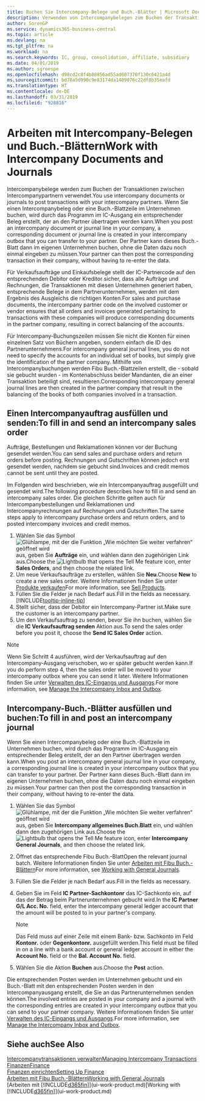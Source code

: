 ```yaml
---
title: Buchen Sie Intercompany-Belege und Buch.-Blätter | Microsoft Docs
description: Verwenden von Intercompanybelegen zum Buchen der Transaktionen zwischen Intercompanypartnern
author: SorenGP
ms.service: dynamics365-business-central
ms.topic: article
ms.devlang: na
ms.tgt_pltfrm: na
ms.workload: na
ms.search.keywords: IC, group, consolidation, affiliate, subsidiary
ms.date: 04/01/2019
ms.author: sgroespe
ms.openlocfilehash: d98cd2c8f4b88856ad55ad607370f130c6421a4d
ms.sourcegitcommit: bd78a5d990c9e83174da1409076c22df8b35eafd
ms.translationtype: HT
ms.contentlocale: de-DE
ms.lasthandoff: 03/31/2019
ms.locfileid: "928816"
---
```

# <a name="work-with-intercompany-documents-and-journals"></a><span data-ttu-id="6e6bd-103">Arbeiten mit Intercompany-Belegen und Buch.-Blättern</span><span class="sxs-lookup"><span data-stu-id="6e6bd-103">Work with Intercompany Documents and Journals</span></span>
<span data-ttu-id="6e6bd-104">Intercompanybelege werden zum Buchen der Transaktionen zwischen Intercompanypartnern verwendet.</span><span class="sxs-lookup"><span data-stu-id="6e6bd-104">You use intercompany documents or journals to post transactions with your intercompany partners.</span></span> <span data-ttu-id="6e6bd-105">Wenn Sie einen Intercompanybeleg oder eine Buch.-Blattzeile im Unternehmen buchen, wird durch das Programm im IC-Ausgang ein entsprechender Beleg erstellt, der an den Partner übertragen werden kann.</span><span class="sxs-lookup"><span data-stu-id="6e6bd-105">When you post an intercompany document or journal line in your company, a corresponding document or journal line is created in your intercompany outbox that you can transfer to your partner.</span></span> <span data-ttu-id="6e6bd-106">Der Partner kann dieses Buch.-Blatt dann im eigenen Unternehmen buchen, ohne die Daten dazu noch einmal eingeben zu müssen.</span><span class="sxs-lookup"><span data-stu-id="6e6bd-106">Your partner can then post the corresponding transaction in their company, without having to re-enter the data.</span></span>

<span data-ttu-id="6e6bd-107">Für Verkaufsaufträge und Einkaufsbelege stellt der IC-Partnercode auf den entsprechenden Debitor oder Kreditor sicher, dass alle Aufträge und Rechnungen, die Transaktionen mit diesen Unternehmen generiert haben, entsprechende Belege in dem Partnerunternehmen, werden mit dem Ergebnis des Ausgleichs die richtigen Konten.</span><span class="sxs-lookup"><span data-stu-id="6e6bd-107">For sales and purchase documents, the intercompany partner code on the involved customer or vendor ensures that all orders and invoices generated pertaining to transactions with these companies will produce corresponding documents in the partner company, resulting in correct balancing of the accounts.</span></span>

<span data-ttu-id="6e6bd-108">Für Intercompany-Buchungszeilen müssen Sie nicht die Konten für einen einzelnen Satz von Büchern angeben, sondern einfach die ID des Partnerunternehmens.</span><span class="sxs-lookup"><span data-stu-id="6e6bd-108">For intercompany general journal lines, you do not need to specify the accounts for an individual set of books, but simply give the identification of the partner company.</span></span> <span data-ttu-id="6e6bd-109">Mithilfe von Intercompanybuchungen werden Fibu Buch.-Blattzeilen erstellt, die - sobald sie gebucht wurden - im Kontenabschluss beider Mandanten, die an einer Transaktion beteiligt sind, resultieren.</span><span class="sxs-lookup"><span data-stu-id="6e6bd-109">Corresponding intercompany general journal lines are then created in the partner company that result in the balancing of the books of both companies involved in a transaction.</span></span>

## <a name="to-fill-in-and-send-an-intercompany-sales-order"></a><span data-ttu-id="6e6bd-110">Einen Intercompanyauftrag ausfüllen und senden:</span><span class="sxs-lookup"><span data-stu-id="6e6bd-110">To fill in and send an intercompany sales order</span></span>
<span data-ttu-id="6e6bd-111">Aufträge, Bestellungen und Reklamationen können vor der Buchung gesendet werden.</span><span class="sxs-lookup"><span data-stu-id="6e6bd-111">You can send sales and purchase orders and return orders before posting.</span></span> <span data-ttu-id="6e6bd-112">Rechnungen und Gutschriften können jedoch erst gesendet werden, nachdem sie gebucht sind.</span><span class="sxs-lookup"><span data-stu-id="6e6bd-112">Invoices and credit memos cannot be sent until they are posted.</span></span>

<span data-ttu-id="6e6bd-113">Im Folgenden wird beschrieben, wie ein Intercompanyauftrag ausgefüllt und gesendet wird.</span><span class="sxs-lookup"><span data-stu-id="6e6bd-113">The following procedure describes how to fill in and send an intercompany sales order.</span></span> <span data-ttu-id="6e6bd-114">Die gleichen Schritte gelten auch für Intercompanybestellungen und Reklamationen und Intercompanyrechnungen auf Rechnungen und Gutschriften.</span><span class="sxs-lookup"><span data-stu-id="6e6bd-114">The same steps apply to intercompany purchase orders and return orders, and to posted intercompany invoices and credit memos.</span></span>  

1. <span data-ttu-id="6e6bd-115">Wählen Sie das Symbol ![Glühlampe, mit der die Funktion „Wie möchten Sie weiter verfahren“ geöffnet wird](media/ui-search/search_small.png "Wie möchten Sie weiter verfahren?") aus, geben Sie **Aufträge** ein, und wählen dann den zugehörigen Link aus.</span><span class="sxs-lookup"><span data-stu-id="6e6bd-115">Choose the ![Lightbulb that opens the Tell Me feature](media/ui-search/search_small.png "Tell me what you want to do") icon, enter **Sales Orders**, and then choose the related link.</span></span>  
2. <span data-ttu-id="6e6bd-116">Um neue Verkaufsaufträge zu erstellen, wählen Sie **Neu**.</span><span class="sxs-lookup"><span data-stu-id="6e6bd-116">Choose **New** to create a new sales order.</span></span> <span data-ttu-id="6e6bd-117">Weitere Informationen finden Sie unter [Produkte verkaufen](sales-how-sell-products.md)</span><span class="sxs-lookup"><span data-stu-id="6e6bd-117">For more information, see [Sell Products](sales-how-sell-products.md).</span></span>  
3. <span data-ttu-id="6e6bd-118">Füllen Sie die Felder je nach Bedarf aus.</span><span class="sxs-lookup"><span data-stu-id="6e6bd-118">Fill in the fields as necessary.</span></span> [!INCLUDE[tooltip-inline-tip](includes/tooltip-inline-tip_md.md)]
4. <span data-ttu-id="6e6bd-119">Stellt sicher, dass der Debitor ein Intercompany-Partner ist.</span><span class="sxs-lookup"><span data-stu-id="6e6bd-119">Make sure the customer is an intercompany partner.</span></span>
5. <span data-ttu-id="6e6bd-120">Um den Verkaufsauftrag zu senden, bevor Sie ihn buchen, wählen Sie die **IC Verkaufsauftrag senden** Aktion aus.</span><span class="sxs-lookup"><span data-stu-id="6e6bd-120">To send the sales order before you post it, choose the **Send IC Sales Order** action.</span></span>

> [!NOTE]
> <span data-ttu-id="6e6bd-121">Wenn Sie Schritt 4 ausführen, wird der Verkaufsauftrag auf den Intercompany-Ausgang verschoben, wo er später gebucht werden kann.</span><span class="sxs-lookup"><span data-stu-id="6e6bd-121">If you do perform step 4, then the sales order will be moved to your intercompany outbox where you can send it later.</span></span> <span data-ttu-id="6e6bd-122">Weitere Informationen finden Sie unter [Verwalten des IC-Eingangs und Ausgangs](intercompany-how-manage-intercompany-inbox.md).</span><span class="sxs-lookup"><span data-stu-id="6e6bd-122">For more information, see [Manage the Intercompany Inbox and Outbox](intercompany-how-manage-intercompany-inbox.md).</span></span>

## <a name="to-fill-in-and-post-an-intercompany-journal"></a><span data-ttu-id="6e6bd-123">Intercompany-Buch.-Blätter ausfüllen und buchen:</span><span class="sxs-lookup"><span data-stu-id="6e6bd-123">To fill in and post an intercompany journal</span></span>
<span data-ttu-id="6e6bd-124">Wenn Sie einen Intercompanybeleg oder eine Buch.-Blattzeile im Unternehmen buchen, wird durch das Programm im IC-Ausgang ein entsprechender Beleg erstellt, der an den Partner übertragen werden kann.</span><span class="sxs-lookup"><span data-stu-id="6e6bd-124">When you post an intercompany general journal line in your company, a corresponding journal line is created in your intercompany outbox that you can transfer to your partner.</span></span> <span data-ttu-id="6e6bd-125">Der Partner kann dieses Buch.-Blatt dann im eigenen Unternehmen buchen, ohne die Daten dazu noch einmal eingeben zu müssen.</span><span class="sxs-lookup"><span data-stu-id="6e6bd-125">Your partner can then post the corresponding transaction in their company, without having to re-enter the data.</span></span>

1. <span data-ttu-id="6e6bd-126">Wählen Sie das Symbol ![Glühlampe, mit der die Funktion „Wie möchten Sie weiter verfahren“ geöffnet wird](media/ui-search/search_small.png "Wie möchten Sie weiter verfahren?") aus, geben Sie **Intercompany allgemeines Buch.Blatt** ein, und wählen dann den zugehörigen Link aus.</span><span class="sxs-lookup"><span data-stu-id="6e6bd-126">Choose the ![Lightbulb that opens the Tell Me feature](media/ui-search/search_small.png "Tell me what you want to do") icon, enter **Intercompany General Journals**, and then choose the related link.</span></span>  
2. <span data-ttu-id="6e6bd-127">Öffnet das entsprechende Fibu Buch.-Blatt</span><span class="sxs-lookup"><span data-stu-id="6e6bd-127">Open the relevant journal batch.</span></span> <span data-ttu-id="6e6bd-128">Weitere Informationen finden Sie unter [Arbeiten mit Fibu Buch.-Blättern](ui-work-general-journals.md)</span><span class="sxs-lookup"><span data-stu-id="6e6bd-128">For more information, see [Working with General Journals](ui-work-general-journals.md).</span></span>
3. <span data-ttu-id="6e6bd-129">Füllen Sie die Felder je nach Bedarf aus.</span><span class="sxs-lookup"><span data-stu-id="6e6bd-129">Fill in the fields as necessary.</span></span>
4. <span data-ttu-id="6e6bd-130">Geben Sie im Feld **IC Partner-Sachkontonr** das IC-Sachkonto ein, auf das der Betrag beim Partnerunternehmen gebucht wird.</span><span class="sxs-lookup"><span data-stu-id="6e6bd-130">In the **IC Partner G/L Acc. No.** field, enter the intercompany general ledger account that the amount will be posted to in your partner's company.</span></span>

    > [!NOTE]
    > <span data-ttu-id="6e6bd-131">Das Feld muss auf einer Zeile mit einem Bank- bzw. Sachkonto im Feld **Kontonr.** oder  **Gegenkontonr.** ausgefüllt werden.</span><span class="sxs-lookup"><span data-stu-id="6e6bd-131">This field must be filled in on a line with a bank account or general ledger account in either the **Account No.** field or the **Bal. Account No.** field.</span></span>  
5. <span data-ttu-id="6e6bd-132">Wählen Sie die Aktion **Buchen** aus.</span><span class="sxs-lookup"><span data-stu-id="6e6bd-132">Choose the **Post** action.</span></span>

<span data-ttu-id="6e6bd-133">Die entsprechenden Posten werden im Unternehmen gebucht und ein Buch.-Blatt mit den entsprechenden Posten werden in den Intercompanyausgang erstellt, die Sie an das Partnerunternehmen senden können.</span><span class="sxs-lookup"><span data-stu-id="6e6bd-133">The involved entries are posted in your company and a journal with the corresponding entries are created in your intercompany outbox that you can send to your partner company.</span></span> <span data-ttu-id="6e6bd-134">Weitere Informationen finden Sie unter [Verwalten des IC-Eingangs und Ausgangs](intercompany-how-manage-intercompany-inbox.md).</span><span class="sxs-lookup"><span data-stu-id="6e6bd-134">For more information, see [Manage the Intercompany Inbox and Outbox](intercompany-how-manage-intercompany-inbox.md).</span></span>

## <a name="see-also"></a><span data-ttu-id="6e6bd-135">Siehe auch</span><span class="sxs-lookup"><span data-stu-id="6e6bd-135">See Also</span></span>
[<span data-ttu-id="6e6bd-136">Intercompanytransaktionen verwalten</span><span class="sxs-lookup"><span data-stu-id="6e6bd-136">Managing Intercompany Transactions</span></span>](intercompany-manage.md)  
[<span data-ttu-id="6e6bd-137">Finanzen</span><span class="sxs-lookup"><span data-stu-id="6e6bd-137">Finance</span></span>](finance.md)  
[<span data-ttu-id="6e6bd-138">Finanzen einrichten</span><span class="sxs-lookup"><span data-stu-id="6e6bd-138">Setting Up Finance</span></span>](finance-setup-finance.md)  
[<span data-ttu-id="6e6bd-139">Arbeiten mit Fibu Buch.-Blättern</span><span class="sxs-lookup"><span data-stu-id="6e6bd-139">Working with General Journals</span></span>](ui-work-general-journals.md)  
<span data-ttu-id="6e6bd-140">[Arbeiten mit [!INCLUDE[d365fin](includes/d365fin_md.md)]](ui-work-product.md)</span><span class="sxs-lookup"><span data-stu-id="6e6bd-140">[Working with [!INCLUDE[d365fin](includes/d365fin_md.md)]](ui-work-product.md)</span></span>

